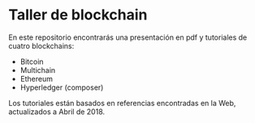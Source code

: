 Taller de blockchain
=========
En este repositorio encontrarás una presentación en pdf y tutoriales de cuatro blockchains:
- Bitcoin
- Multichain
- Ethereum
- Hyperledger (composer)

Los tutoriales están basados en referencias encontradas en la Web, actualizados a Abril de 2018.
